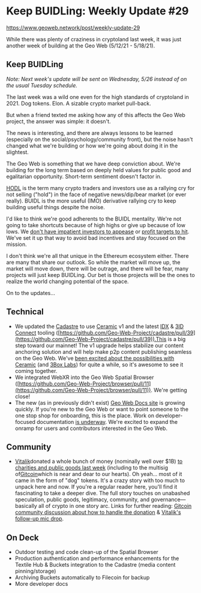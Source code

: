 # Keep BUIDLing: Weekly Update #29

https://www.geoweb.network/post/weekly-update-29

While there was plenty of craziness in cryptoland last week, it was just another week of building at the Geo Web (5/12/21 - 5/18/21).

## Keep BUIDLing

_Note: Next week&#39;s update will be sent on Wednesday, 5/26 instead of on the usual Tuesday schedule._

The last week was a wild one even for the high standards of cryptoland in 2021. Dog tokens. Elon. A sizable crypto market pull-back.

But when a friend texted me asking how any of this affects the Geo Web project, the answer was simple: it doesn&#39;t.

The news is interesting, and there are always lessons to be learned (especially on the social/psychology/community front), but the noise hasn&#39;t changed what we&#39;re building or how we&#39;re going about doing it in the slightest.

The Geo Web is something that we have deep conviction about. We&#39;re building for the long term based on deeply held values for public good and egalitarian opportunity. Short-term sentiment doesn&#39;t factor in.

[HODL](https://www.investopedia.com/terms/h/hodl.asp) is the term many crypto traders and investors use as a rallying cry for not selling (&quot;hold&quot;) in the face of negative news/dip/bear market (or ever really). BUIDL is the more useful (IMO) derivative rallying cry to keep building useful things despite the noise.

I&#39;d like to think we&#39;re good adherents to the BUIDL mentality. We&#39;re not going to take shortcuts because of high highs or give up because of low lows. We [don&#39;t have impatient investors to appease](https://docs.geoweb.network/introduction/who-owns-the-geo-web) or [profit targets to hit](https://docs.geoweb.network/concepts/network-funds). We&#39;ve set it up that way to avoid bad incentives and stay focused on the mission.

I don&#39;t think we&#39;re all that unique in the Ethereum ecosystem either. There are many that share our outlook. So while the market will move up, the market will move down, there will be outrage, and there will be fear, many projects will just keep BUIDLing. Our bet is those projects will be the ones to realize the world changing potential of the space.

On to the updates…

## Technical

- We updated the [Cadastre](https://geoweb.eth.link/) to use [Ceramic](https://ceramic.network/) v1 and the latest [IDX](https://idx.xyz/) &amp; [3ID Connect](https://github.com/ceramicstudio/3id-connect) tooling ([https://github.com/Geo-Web-Project/cadastre/pull/39](https://github.com/Geo-Web-Project/cadastre/pull/39)).This is a big step toward our mainnet! The v1 upgrade helps stabilize our content anchoring solution and will help make p2p content publishing seamless on the Geo Web. We&#39;ve [been excited about the possibilities with Ceramic](https://twitter.com/thegeoweb/status/1369038002836697091?s=20) (and [3Box Labs](https://3boxlabs.com/)) for quite a while, so it&#39;s awesome to see it coming together.
- We integrated WebXR into the Geo Web Spatial Browser ([https://github.com/Geo-Web-Project/browser/pull/11](https://github.com/Geo-Web-Project/browser/pull/11)). We&#39;re getting close!
- The new (as in previously didn&#39;t exist) [Geo Web Docs site](https://docs.geoweb.network/) is growing quickly. If you&#39;re new to the Geo Web or want to point someone to the one stop shop for onboarding, this is the place. Work on developer-focused documentation [is underway](https://docs.geoweb.network/developers/architecture). We&#39;re excited to expand the onramp for users and contributors interested in the Geo Web.

## Community

- [Vitalik](https://twitter.com/VitalikButerin)donated a whole bunch of money (nominally well over $1B) [to charities and public goods last week](https://techcrunch.com/2021/05/12/vitalik-buterin-donates-1-billion-worth-of-meme-coins-to-india-covid-relief-fund/?guccounter=1&amp;guce_referrer=aHR0cHM6Ly93d3cuZ29vZ2xlLmNvbS8&amp;guce_referrer_sig=AQAAAFC0Q05FXCRwR1tEHm0RE0coqgWGY4kOMy0G5qjl-9HU0zHsoRmoDe49-SD_N0AYMO5LLdWBrtcEZ-_0S0L2k0Gaavcf7yPgHXwrHQf7qUYdWaoT-DNQn6YI4-7ENPK7D5m_ZZc0M1PSwRaOH6wDbnuZVWZ4Qs2RSpiB1ilvtcdI) (including to the multisig of[Gitcoin](https://gitcoin.co/grants/)which is near and dear to our hearts). Oh yeah… most of it came in the form of &quot;dog&quot; tokens. It&#39;s a crazy story with too much to unpack here and now. If you&#39;re a regular reader here, you&#39;ll find it fascinating to take a deeper dive. The full story touches on unabashed speculation, public goods, legitimacy, community, and governance—basically all of crypto in one story arc. Links for further reading: [Gitcoin community discussion about how to handle the donation](https://gov.gitcoin.co/t/discussion-what-should-the-gitcoin-community-multisig-do-with-the-donated-akita/67) &amp; [Vitalik&#39;s follow-up mic drop](https://twitter.com/ricburton/status/1394079042593116160).

## On Deck

- Outdoor testing and code clean-up of the Spatial Browser
- Production authentication and performance enhancements for the Textile Hub &amp; Buckets integration to the Cadastre (media content pinning/storage)
- Archiving Buckets automatically to Filecoin for backup
- More developer docs
